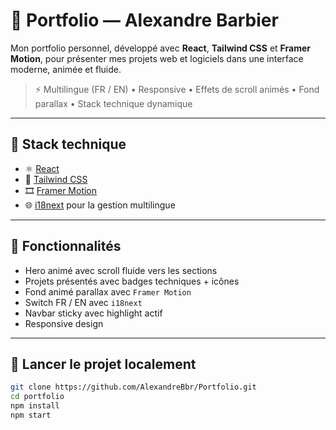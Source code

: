 # 💼 Portfolio — Alexandre Barbier

Mon portfolio personnel, développé avec **React**, **Tailwind CSS** et **Framer Motion**, pour présenter mes projets web et logiciels dans une interface moderne, animée et fluide.

> ⚡ Multilingue (FR / EN) • Responsive • Effets de scroll animés • Fond parallax • Stack technique dynamique

---

## 🔧 Stack technique

- ⚛️ [React](https://reactjs.org/)
- 🎨 [Tailwind CSS](https://tailwindcss.com/)
- 🎞 [Framer Motion](https://www.framer.com/motion/)
- 🌐 [i18next](https://www.i18next.com/) pour la gestion multilingue

---

## 📂 Fonctionnalités

- Hero animé avec scroll fluide vers les sections
- Projets présentés avec badges techniques + icônes
- Fond animé parallax avec `Framer Motion`
- Switch FR / EN avec `i18next`
- Navbar sticky avec highlight actif
- Responsive design

---

## 🚀 Lancer le projet localement

```bash
git clone https://github.com/AlexandreBbr/Portfolio.git
cd portfolio
npm install
npm start